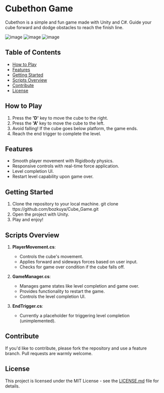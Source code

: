 # Cubethon Game

Cubethon is a simple and fun game made with Unity and C#. Guide your cube forward and dodge obstacles to reach the finish line.

![image](https://github.com/bozkuya/Cube_Game/assets/129911627/23e07051-2b93-44fa-b79f-33cbd2d9f88a)
![image](https://github.com/bozkuya/Cube_Game/assets/129911627/93695b30-3422-461f-a578-8fb99d85f455)
![image](https://github.com/bozkuya/Cube_Game/assets/129911627/7b05fab1-a0b9-4184-a98b-b66cf3b39ef5)



## Table of Contents

- [How to Play](#how-to-play)
- [Features](#features)
- [Getting Started](#getting-started)
- [Scripts Overview](#scripts-overview)
- [Contribute](#contribute)
- [License](#license)

## How to Play

1. Press the **'D'** key to move the cube to the right.
2. Press the **'A'** key to move the cube to the left.
3. Avoid falling! If the cube goes below platform, the game ends.
4. Reach the end trigger to complete the level.

## Features

- Smooth player movement with Rigidbody physics.
- Responsive controls with real-time force application.
- Level completion UI.
- Restart level capability upon game over.
  
## Getting Started

1. Clone the repository to your local machine.
git clone ttps://github.com/bozkuya/Cube_Game.git
2. Open the project with Unity.
3. Play and enjoy!

## Scripts Overview

1. **PlayerMovement.cs**:
    - Controls the cube's movement.
    - Applies forward and sideways forces based on user input.
    - Checks for game over condition if the cube falls off.

2. **GameManager.cs**:
    - Manages game states like level completion and game over.
    - Provides functionality to restart the game.
    - Controls the level completion UI.

3. **EndTrigger.cs**:
    - Currently a placeholder for triggering level completion (unimplemented).

## Contribute

If you'd like to contribute, please fork the repository and use a feature branch. Pull requests are warmly welcome.

## License

This project is licensed under the MIT License - see the [LICENSE.md](LICENSE.md) file for details.
